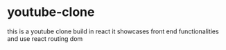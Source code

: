 # youtube-clone
this is a youtube clone build in react it showcases front end functionalities and use react routing dom
